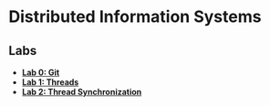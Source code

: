 # Distributed Information Systems

## Labs

- [**Lab 0: Git**](00.git/git.md#lab-0-git)
- [**Lab 1: Threads**](01.threads/threads.md#lab-1-threads)
- [**Lab 2: Thread Synchronization**](02.synchronization/synchronization.md#lab-2-synchronization)
